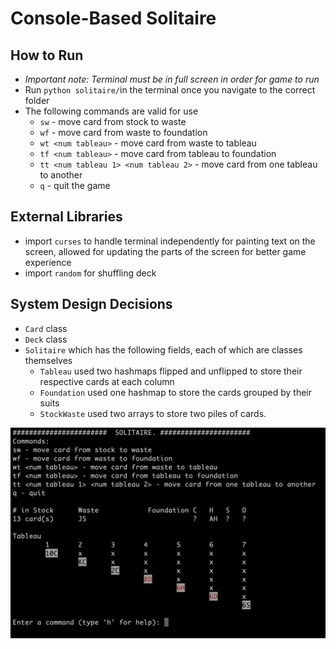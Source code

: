 # Console-Based Solitaire
## How to Run 
- *Important note: Terminal must be in full screen in order for game to run*
- Run `python solitaire/`in the terminal once you navigate to the correct folder
- The following commands are valid for use 
	- `sw` - move card from stock to waste
	- `wf` - move card from waste to foundation
	- `wt <num tableau>` - move card from waste to tableau 
	- `tf <num tableau>` - move card from tableau to foundation
	- `tt <num tableau 1> <num tableau 2>` - move card from one tableau to another
	- `q` - quit the game

## External Libraries
- import `curses` to handle terminal independently for painting text on the screen, allowed for updating the parts of the screen for better game experience
- import `random` for shuffling deck

## System Design Decisions
- `Card` class
- `Deck` class
- `Solitaire` which has the following fields, each of which are classes 
themselves
	- `Tableau` used two hashmaps flipped and unflipped to store their respective cards at each column
	- `Foundation` used one hashmap to store the cards grouped by their suits
	- `StockWaste` used two arrays to store two piles of cards. 
 
![Picture of terminal when playing a round of Solitaire](example_ui.png)